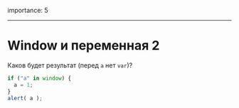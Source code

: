 importance: 5

---

# Window и переменная 2

Каков будет результат (перед `a` нет `var`)?

```js
if ("a" in window) {
  a = 1;
}
alert( a );
```

